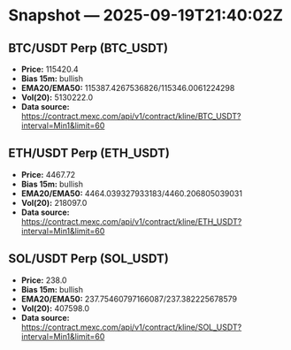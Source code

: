 # Snapshot — 2025-09-19T21:40:02Z

## BTC/USDT Perp (BTC_USDT)
- **Price:** 115420.4
- **Bias 15m:** bullish
- **EMA20/EMA50:** 115387.4267536826/115346.0061224298
- **Vol(20):** 5130222.0
- **Data source:** https://contract.mexc.com/api/v1/contract/kline/BTC_USDT?interval=Min1&limit=60

## ETH/USDT Perp (ETH_USDT)
- **Price:** 4467.72
- **Bias 15m:** bullish
- **EMA20/EMA50:** 4464.039327933183/4460.206805039031
- **Vol(20):** 218097.0
- **Data source:** https://contract.mexc.com/api/v1/contract/kline/ETH_USDT?interval=Min1&limit=60

## SOL/USDT Perp (SOL_USDT)
- **Price:** 238.0
- **Bias 15m:** bullish
- **EMA20/EMA50:** 237.75460797166087/237.382225678579
- **Vol(20):** 407598.0
- **Data source:** https://contract.mexc.com/api/v1/contract/kline/SOL_USDT?interval=Min1&limit=60

